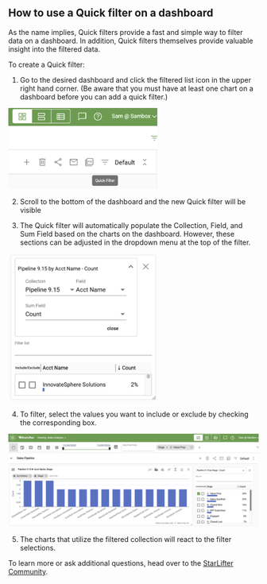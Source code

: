 ## How to use a Quick filter on a dashboard


As the name implies, Quick filters provide a fast and simple way to filter data on a dashboard. In addition, Quick filters themselves provide valuable insight into the filtered data.

To create a Quick filter:

1.	Go to the desired dashboard and click the filtered list icon in the upper right hand corner. (Be aware that you must have at least one chart on a dashboard before you can add a quick filter.)

<img src="../assets/quick_filter_1.png"  style="width:300px" class="border"></img>

2.  Scroll to the bottom of the dashboard and the new Quick filter will be visible 


3.  The Quick filter will automatically populate the Collection, Field, and Sum Field based on the charts on the dashboard. However, these sections can be adjusted in the dropdown menu at the top of the filter.

<img src="../assets/quick_filter_2.png"  style="width:300px" class="border"></img>

4.  To filter, select the values you want to include or exclude by checking the corresponding box.

<img src="../assets/quick_filter_3.png"  style="width:600px" class="border"></img>

5.  The charts that utilize the filtered collection will react to the filter selections.



To learn more or ask additional questions, head over to the [StarLifter Community](https://community.starlifter.io).
